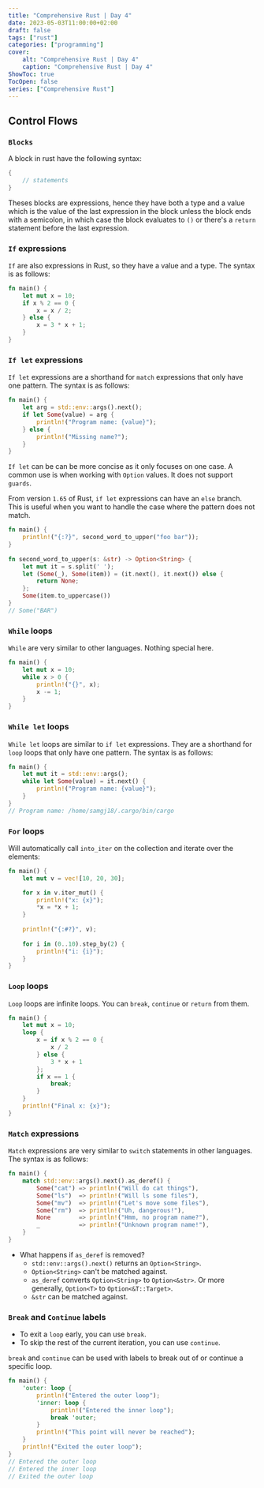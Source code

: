 ```yaml
---
title: "Comprehensive Rust | Day 4"
date: 2023-05-03T11:00:00+02:00
draft: false
tags: ["rust"]
categories: ["programming"]
cover:
    alt: "Comprehensive Rust | Day 4"
    caption: "Comprehensive Rust | Day 4"
ShowToc: true
TocOpen: false
series: ["Comprehensive Rust"]
---
```


## Control Flows

### `Blocks`

A block in rust have the following syntax:

```rust
{
    // statements
}
```

Theses blocks are expressions, hence they have both a type and a value which is the value of the last expression in the block unless
the block ends with a semicolon, in which case the block evaluates to `()` or there's a `return` statement before the last expression.


### `If` expressions

`If` are also expressions in Rust, so they have a value and a type. The syntax is as follows:

```rust
fn main() {
    let mut x = 10;
    if x % 2 == 0 {
        x = x / 2;
    } else {
        x = 3 * x + 1;
    }
}
```

### `If let` expressions

`If let` expressions are a shorthand for `match` expressions that only have one pattern. The syntax is as follows:

```rust
fn main() {
    let arg = std::env::args().next();
    if let Some(value) = arg {
        println!("Program name: {value}");
    } else {
        println!("Missing name?");
    }
}
```
`If let` can be can be more concise as it only focuses on one case. A common use is
when working with `Option` values. It does not support `guards`.

From version `1.65` of Rust, `if let` expressions can have an `else` branch. This is useful when you want to handle
the case where the pattern does not match.

```rust
fn main() {
    println!("{:?}", second_word_to_upper("foo bar"));
}
 
fn second_word_to_upper(s: &str) -> Option<String> {
    let mut it = s.split(' ');
    let (Some(_), Some(item)) = (it.next(), it.next()) else {
        return None;
    };
    Some(item.to_uppercase())
}
// Some("BAR")
```

### `While` loops

`While` are very similar to other languages. Nothing special here.

```rust
fn main() {
    let mut x = 10;
    while x > 0 {
        println!("{}", x);
        x -= 1;
    }
}
```

### `While let` loops

`While let` loops are similar to `if let` expressions. They are a shorthand for `loop` loops that only have one pattern. The syntax is as follows:

```rust
fn main() {
    let mut it = std::env::args();
    while let Some(value) = it.next() {
        println!("Program name: {value}");
    }
}
// Program name: /home/samgj18/.cargo/bin/cargo
```

### `For` loops

Will automatically call `into_iter` on the collection and iterate over the elements:

```rust
fn main() {
    let mut v = vec![10, 20, 30];

    for x in v.iter_mut() {
        println!("x: {x}");
        *x = *x + 1;
    }
    
    println!("{:#?}", v);
    
    for i in (0..10).step_by(2) {
        println!("i: {i}");
    }
}
```

### `Loop` loops

`Loop` loops are infinite loops. You can `break`, `continue` or `return` from them.

```rust
fn main() {
    let mut x = 10;
    loop {
        x = if x % 2 == 0 {
            x / 2
        } else {
            3 * x + 1
        };
        if x == 1 {
            break;
        }
    }
    println!("Final x: {x}");
}
```

### `Match` expressions

`Match` expressions are very similar to `switch` statements in other languages. The syntax is as follows:

```rust
fn main() {
    match std::env::args().next().as_deref() {
        Some("cat") => println!("Will do cat things"),
        Some("ls")  => println!("Will ls some files"),
        Some("mv")  => println!("Let's move some files"),
        Some("rm")  => println!("Uh, dangerous!"),
        None        => println!("Hmm, no program name?"),
        _           => println!("Unknown program name!"),
    }
}
```

- What happens if `as_deref` is removed?
    - `std::env::args().next()` returns an `Option<String>`.
    - `Option<String>` can't be matched against.
    - `as_deref` converts `Option<String>` to `Option<&str>`. Or more generally, `Option<T>` to `Option<&T::Target>`.
    - `&str` can be matched against.


### `Break` and `Continue` labels

- To exit a `loop` early, you can use `break`.
- To skip the rest of the current iteration, you can use `continue`.

`break` and `continue` can be used with labels to break out of or continue a specific loop.

```rust
fn main() {
    'outer: loop {
        println!("Entered the outer loop");
        'inner: loop {
            println!("Entered the inner loop");
            break 'outer;
        }
        println!("This point will never be reached");
    }
    println!("Exited the outer loop");
}
// Entered the outer loop
// Entered the inner loop
// Exited the outer loop
```
